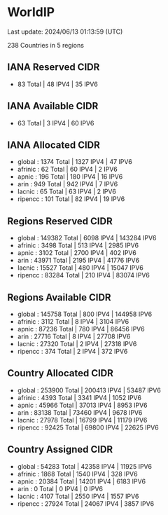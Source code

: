 # WorldIP

Last update: 2024/06/13 01:13:59 (UTC)

238 Countries in 5 regions

## IANA Reserved CIDR

- 83 Total | 48 IPV4 | 35 IPV6

## IANA Available CIDR

- 63 Total | 3 IPV4 | 60 IPV6

## IANA Allocated CIDR

- global : 1374 Total | 1327 IPV4 | 47 IPV6
- afrinic : 62 Total | 60 IPV4 | 2 IPV6
- apnic : 196 Total | 180 IPV4 | 16 IPV6
- arin : 949 Total | 942 IPV4 | 7 IPV6
- lacnic : 65 Total | 63 IPV4 | 2 IPV6
- ripencc : 101 Total | 82 IPV4 | 19 IPV6

## Regions Reserved CIDR

- global : 149382 Total | 6098 IPV4 | 143284 IPV6
- afrinic : 3498 Total | 513 IPV4 | 2985 IPV6
- apnic : 3102 Total | 2700 IPV4 | 402 IPV6
- arin : 43971 Total | 2195 IPV4 | 41776 IPV6
- lacnic : 15527 Total | 480 IPV4 | 15047 IPV6
- ripencc : 83284 Total | 210 IPV4 | 83074 IPV6

## Regions Available CIDR

- global : 145758 Total | 800 IPV4 | 144958 IPV6
- afrinic : 3112 Total | 8 IPV4 | 3104 IPV6
- apnic : 87236 Total | 780 IPV4 | 86456 IPV6
- arin : 27716 Total | 8 IPV4 | 27708 IPV6
- lacnic : 27320 Total | 2 IPV4 | 27318 IPV6
- ripencc : 374 Total | 2 IPV4 | 372 IPV6

## Country Allocated CIDR

- global : 253900 Total | 200413 IPV4 | 53487 IPV6
- afrinic : 4393 Total | 3341 IPV4 | 1052 IPV6
- apnic : 45966 Total | 37013 IPV4 | 8953 IPV6
- arin : 83138 Total | 73460 IPV4 | 9678 IPV6
- lacnic : 27978 Total | 16799 IPV4 | 11179 IPV6
- ripencc : 92425 Total | 69800 IPV4 | 22625 IPV6

## Country Assigned CIDR

- global : 54283 Total | 42358 IPV4 | 11925 IPV6
- afrinic : 1868 Total | 1540 IPV4 | 328 IPV6
- apnic : 20384 Total | 14201 IPV4 | 6183 IPV6
- arin : 0 Total | 0 IPV4 | 0 IPV6
- lacnic : 4107 Total | 2550 IPV4 | 1557 IPV6
- ripencc : 27924 Total | 24067 IPV4 | 3857 IPV6
